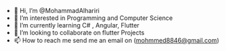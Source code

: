 - 👋 Hi, I’m @MohammadAlhariri
- 👀 I’m interested in Programming and Computer Science
- 🌱 I’m currently learning C# , Angular, Flutter
- 💞️ I’m looking to collaborate on flutter Projects
- 📫 How to reach me send me an email on (mohmmed8846@gmail.com)

<!---
MohammadAlhariri/MohammadAlhariri is a ✨ special ✨ repository because its `README.md` (this file) appears on your GitHub profile.
You can click the Preview link to take a look at your changes.
--->
